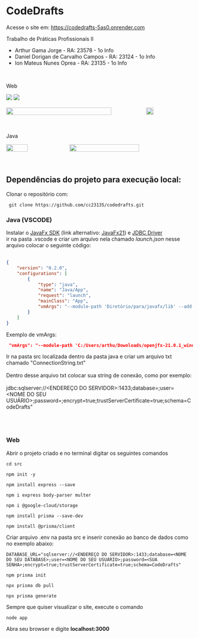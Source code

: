 <h1>CodeDrafts</h1>
Acesse o site em: <a href="https://codedrafts-5as0.onrender.com/"  target="_blank" >https://codedrafts-5as0.onrender.com</a>

Trabalho de Práticas Profissionais II

* Arthur Gama Jorge                    - RA: 23578  - 1o Info
* Daniel Dorigan de Carvalho Campos    - RA: 23124  - 1o Info
* Ion Mateus Nunes Oprea               - RA: 23135  - 1o Info
<br>
<p>Web</p>
<img src= "https://github.com/ArthurGamaJorge/codedrafts/assets/129080603/1b5e321a-80d0-40e2-bfc2-b371173a1132">
<img src = "https://github.com/ArthurGamaJorge/codedrafts/assets/129080603/81007d6d-6812-4fbc-aa45-8876cb2f0240"> <br><br>

<div style="display: flex">
<img src= "https://github.com/ArthurGamaJorge/codedrafts/assets/129080603/b535147c-4192-4076-bcbe-8eb6b0a7ca3c" width=75%>
<img src = "https://github.com/ArthurGamaJorge/codedrafts/assets/129080603/bb91c9af-f3a5-4d81-85be-d36c027b5d09" width=20%>
</div> <br><br>

<p>Java</p>
<div style="display: flex">
<img src = "https://github.com/ArthurGamaJorge/codedrafts/assets/129080603/6adf92ff-35a9-46bd-b4ee-79b1a9d8cf61" width=34%>
<img src = "https://github.com/ArthurGamaJorge/codedrafts/assets/129080603/eb814623-89fd-42ba-bde7-910d35c19726" width=61%>
</div> <br><br>

<h2>Dependências do projeto para execução local:</h2>

Clonar o repositório com:

```console
 git clone https://github.com/cc23135/codedrafts.git
```

<h3>Java (VSCODE)</h3>
Instalar o <a href="https://openjfx.io/"> JavaFx SDK</a> (link alternativo: <a href="https://jdk.java.net/javafx21/"> JavaFx21</a>) e <a href="https://www.oracle.com/br/database/technologies/appdev/jdbc-downloads.html"> JDBC Driver </a> <br>
ir na pasta .vscode e criar um arquivo nela chamado <i>launch.json</i>
nesse arquivo colocar o seguinte código: <br><br>

```json
{
    "version": "0.2.0",
    "configurations": [
        {
            "type": "java",
            "name": "Java/App",
            "request": "launch",
            "mainClass": "App",
            "vmArgs": "--module-path 'Diretório/para/javafx/lib' --add-modules javafx.controls,javafx.fxml"
        }
    ]
}
```

Exemplo de vmArgs:
```json
 "vmArgs": "--module-path 'C:/Users/arthu/Downloads/openjfx-21.0.1_windows-x64_bin-sdk/javafx-sdk-21.0.1/lib' --add-modules javafx.controls,javafx.fxml"
```
Ir na pasta src localizada dentro da pasta java e criar um arquivo txt chamado "ConnectionString.txt" <br><br>
Dentro desse arquivo txt colocar sua string de conexão, como por exemplo: <br><br>
jdbc:sqlserver://<ENDEREÇO DO SERVIDOR>:1433;database=<NOME DO SEU DATABASE>;user=<NOME DO SEU USUÁRIO>;password=<SUA SENHA>;encrypt=true;trustServerCertificate=true;schema=CodeDrafts"

<br><br>
<h3>Web</h3>
Abrir o projeto criado e no terminal digitar os seguintes comandos

```console
cd src
```

```console
npm init -y
```

```console
npm install express --save
```

```console
npm i express body-parser multer
```

```console
npm i @google-cloud/storage
```

```console
npm install prisma --save-dev
```

```console
npm install @prisma/client
```

Criar arquivo .env na pasta src e inserir conexão ao banco de dados como no exemplo abaixo:
```console
DATABASE_URL="sqlserver://<ENDEREÇO DO SERVIDOR>:1433;database=<NOME DO SEU DATABASE>;user=<NOME DO SEU USUÁRIO>;password=<SUA SENHA>;encrypt=true;trustServerCertificate=true;schema=CodeDrafts"
```

```console
npm prisma init
```

```console
npx prisma db pull
```

```console
npx prisma generate
```

Sempre que quiser visualizar o site, execute o comando
```console
node app
```
Abra seu browser e digite <b> localhost:3000 </b> 
